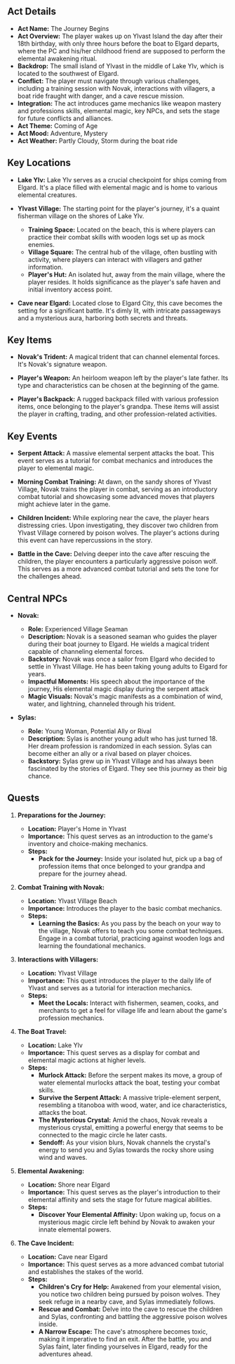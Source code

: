 

## Act Details
- **Act Name:** The Journey Begins
- **Act Overview:** The player wakes up on Ylvast Island the day after their 18th birthday, with only three hours before the boat to Elgard departs, where the PC and his/her childhood friend are supposed to perform the elemental awakening ritual.
- **Backdrop:** The small island of Ylvast in the middle of Lake Ylv, which is located to the southwest of Elgard.
- **Conflict:** The player must navigate through various challenges, including a training session with Novak, interactions with villagers, a boat ride fraught with danger, and a cave rescue mission.
- **Integration:** The act introduces game mechanics like weapon mastery and professions skills, elemental magic, key NPCs, and sets the stage for future conflicts and alliances.
- **Act Theme:** Coming of Age
- **Act Mood:** Adventure, Mystery
- **Act Weather:** Partly Cloudy, Storm during the boat ride

## Key Locations

- **Lake Ylv:** Lake Ylv serves as a crucial checkpoint for ships coming from Elgard. It's a place filled with elemental magic and is home to various elemental creatures.

- **Ylvast Village:** The starting point for the player's journey, it's a quaint fisherman village on the shores of Lake Ylv.
  - **Training Space:** Located on the beach, this is where players can practice their combat skills with wooden logs set up as mock enemies.
  - **Village Square:** The central hub of the village, often bustling with activity, where players can interact with villagers and gather information.
  - **Player's Hut:** An isolated hut, away from the main village, where the player resides. It holds significance as the player's safe haven and initial inventory access point.

- **Cave near Elgard:** Located close to Elgard City, this cave becomes the setting for a significant battle. It's dimly lit, with intricate passageways and a mysterious aura, harboring both secrets and threats.

## Key Items

- **Novak's Trident:** A magical trident that can channel elemental forces. It's Novak's signature weapon.

- **Player's Weapon:** An heirloom weapon left by the player's late father. Its type and characteristics can be chosen at the beginning of the game.

- **Player's Backpack:** A rugged backpack filled with various profession items, once belonging to the player's grandpa. These items will assist the player in crafting, trading, and other profession-related activities.

## Key Events

- **Serpent Attack:** A massive elemental serpent attacks the boat. This event serves as a tutorial for combat mechanics and introduces the player to elemental magic.

- **Morning Combat Training:** At dawn, on the sandy shores of Ylvast Village, Novak trains the player in combat, serving as an introductory combat tutorial and showcasing some advanced moves that players might achieve later in the game.

- **Children Incident:** While exploring near the cave, the player hears distressing cries. Upon investigating, they discover two children from Ylvast Village cornered by poison wolves. The player's actions during this event can have repercussions in the story.

- **Battle in the Cave:** Delving deeper into the cave after rescuing the children, the player encounters a particularly aggressive poison wolf. This serves as a more advanced combat tutorial and sets the tone for the challenges ahead.



## Central NPCs
- **Novak:** 
  - **Role:** Experienced Village Seaman
  - **Description:** Novak is a seasoned seaman who guides the player during their boat journey to Elgard. He wields a magical trident capable of channeling elemental forces.
  - **Backstory:** Novak was once a sailor from Elgard who decided to settle in Ylvast Village. He has been taking young adults to Elgard for years.
  - **Impactful Moments:** His speech about the importance of the journey, His elemental magic display during the serpent attack
  - **Magic Visuals:** Novak's magic manifests as a combination of wind, water, and lightning, channeled through his trident.
  
- **Sylas:** 
  - **Role:** Young Woman, Potential Ally or Rival
  - **Description:** Sylas is another young adult who has just turned 18. Her dream profession is randomized in each session. Sylas can become either an ally or a rival based on player choices.
  - **Backstory:** Sylas grew up in Ylvast Village and has always been fascinated by the stories of Elgard. They see this journey as their big chance.

## Quests

1. **Preparations for the Journey:** 
   - **Location:** Player's Home in Ylvast
   - **Importance:** This quest serves as an introduction to the game's inventory and choice-making mechanics.
   - **Steps:** 
     - **Pack for the Journey:** Inside your isolated hut, pick up a bag of profession items that once belonged to your grandpa and prepare for the journey ahead.

2. **Combat Training with Novak:** 
   - **Location:** Ylvast Village Beach
   - **Importance:** Introduces the player to the basic combat mechanics.
   - **Steps:** 
     - **Learning the Basics:** As you pass by the beach on your way to the village, Novak offers to teach you some combat techniques. Engage in a combat tutorial, practicing against wooden logs and learning the foundational mechanics.

3. **Interactions with Villagers:** 
   - **Location:** Ylvast Village
   - **Importance:** This quest introduces the player to the daily life of Ylvast and serves as a tutorial for interaction mechanics.
   - **Steps:** 
     - **Meet the Locals:** Interact with fishermen, seamen, cooks, and merchants to get a feel for village life and learn about the game's profession mechanics.

4. **The Boat Travel:** 
   - **Location:** Lake Ylv
   - **Importance:** This quest serves as a display for combat and elemental magic actions at higher levels.
   - **Steps:** 
     - **Murlock Attack:** Before the serpent makes its move, a group of water elemental murlocks attack the boat, testing your combat skills.
     - **Survive the Serpent Attack:** A massive triple-element serpent, resembling a titanoboa with wood, water, and ice characteristics, attacks the boat.
     - **The Mysterious Crystal:** Amid the chaos, Novak reveals a mysterious crystal, emitting a powerful energy that seems to be connected to the magic circle he later casts.
     - **Sendoff:** As your vision blurs, Novak channels the crystal's energy to send you and Sylas towards the rocky shore using wind and waves.

5. **Elemental Awakening:** 
   - **Location:** Shore near Elgard
   - **Importance:** This quest serves as the player's introduction to their elemental affinity and sets the stage for future magical abilities.
   - **Steps:** 
     - **Discover Your Elemental Affinity:** Upon waking up, focus on a mysterious magic circle left behind by Novak to awaken your innate elemental powers.

6. **The Cave Incident:** 
   - **Location:** Cave near Elgard
   - **Importance:** This quest serves as a more advanced combat tutorial and establishes the stakes of the world.
   - **Steps:** 
     - **Children's Cry for Help:** Awakened from your elemental vision, you notice two children being pursued by poison wolves. They seek refuge in a nearby cave, and Sylas immediately follows.
     - **Rescue and Combat:** Delve into the cave to rescue the children and Sylas, confronting and battling the aggressive poison wolves inside.
     - **A Narrow Escape:** The cave's atmosphere becomes toxic, making it imperative to find an exit. After the battle, you and Sylas faint, later finding yourselves in Elgard, ready for the adventures ahead.

